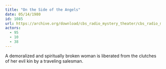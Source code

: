 ```yaml
---
title: "On the Side of the Angels"
date: 05/14/1980
id: 1085
url: https://archive.org/download/cbs_radio_mystery_theater/cbs_radio_mystery_theater-1051-1100.zip/cbs_radio_mystery_theater-1051-1100%2Fcbsrmt_1085_on_the_side_of_the_angels.mp3
actors:
  - 95
  - 10
  - 38
---
```

A demoralized and spiritually broken woman is liberated from the clutches of her evil kin by a traveling salesman.